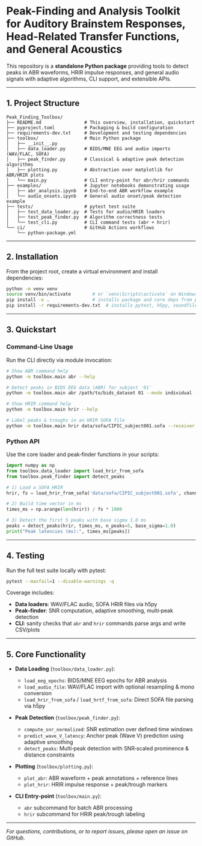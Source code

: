 # Peak-Finding and Analysis Toolkit for Auditory Brainstem Responses, Head-Related Transfer Functions, and General Acoustics

This repository is a **standalone Python package** providing tools to detect peaks in ABR waveforms, HRIR impulse responses, and general audio signals with adaptive algorithms, CLI support, and extensible APIs.

---

## 1. Project Structure
```text
Peak_Finding_Toolbox/
├── README.md                # This overview, installation, quickstart
├── pyproject.toml           # Packaging & build configuration
├── requirements-dev.txt     # Development and testing dependencies
├── toolbox/                 # Main Python package
│   ├── __init__.py
│   ├── data_loader.py       # BIDS/MNE EEG and audio imports (WAV/FLAC, SOFA)
│   ├── peak_finder.py       # Classical & adaptive peak detection algorithms
│   ├── plotting.py          # Abstraction over matplotlib for ABR/HRIR plots
│   └── main.py              # CLI entry‑point for abr/hrir commands
├── examples/                # Jupyter notebooks demonstrating usage
│   ├── abr_analysis.ipynb   # End‑to‑end ABR workflow example
│   └── audio_onsets.ipynb   # General audio onset/peak detection example
├── tests/                   # pytest test suite
│   ├── test_data_loader.py  # Tests for audio/HRIR loaders
│   ├── test_peak_finder.py  # Algorithm correctness tests
│   └── test_cli.py          # CLI command tests (abr + hrir)
└── ci/                      # GitHub Actions workflows
    └── python-package.yml
```

---

## 2. Installation

From the project root, create a virtual environment and install dependencies:

```bash
python -m venv venv
source venv/bin/activate        # or `venv\Scripts\activate` on Windows
pip install -e .                # installs package and core deps from pyproject.toml
pip install -r requirements-dev.txt  # installs pytest, h5py, soundfile, click, etc.
```

---

## 3. Quickstart

### Command-Line Usage

Run the CLI directly via module invocation:

```bash
# Show ABR command help
python -m toolbox.main abr --help

# Detect peaks in BIDS EEG data (ABR) for subject '01'
python -m toolbox.main abr /path/to/bids_dataset 01 --mode individual --sigma 0.06 --outdir results/abr

# Show HRIR command help
python -m toolbox.main hrir --help

# Label peaks & troughs in an HRIR SOFA file
python -m toolbox.main hrir data/sofa/CIPIC_subject001.sofa --receiver 0 --channel 1 --n_peaks 5 --outdir results/hrir
```

### Python API

Use the core loader and peak‑finder functions in your scripts:

```python
import numpy as np
from toolbox.data_loader import load_hrir_from_sofa
from toolbox.peak_finder import detect_peaks

# 1) Load a SOFA HRIR
hrir, fs = load_hrir_from_sofa('data/sofa/CIPIC_subject001.sofa', channel='left')

# 2) Build time vector in ms
times_ms = np.arange(len(hrir)) / fs * 1000

# 3) Detect the first 5 peaks with base sigma 1.0 ms
peaks = detect_peaks(hrir, times_ms, n_peaks=5, base_sigma=1.0)
print("Peak latencies (ms):", times_ms[peaks])
```

---

## 4. Testing

Run the full test suite locally with pytest:

```bash
pytest --maxfail=1 --disable-warnings -q
```

Coverage includes:

- **Data loaders**: WAV/FLAC audio, SOFA HRIR files via h5py
- **Peak‑finder**: SNR computation, adaptive smoothing, multi‑peak detection
- **CLI**: sanity checks that `abr` and `hrir` commands parse args and write CSV/plots

---

## 5. Core Functionality

- **Data Loading** (`toolbox/data_loader.py`):
  - `load_eeg_epochs`: BIDS/MNE EEG epochs for ABR analysis
  - `load_audio_file`: WAV/FLAC import with optional resampling & mono conversion
  - `load_hrir_from_sofa` / `load_hrtf_from_sofa`: Direct SOFA file parsing via h5py

- **Peak Detection** (`toolbox/peak_finder.py`):
  - `compute_snr_normalized`: SNR estimation over defined time windows
  - `predict_wave_V_latency`: Anchor peak (Wave V) prediction using adaptive smoothing
  - `detect_peaks`: Multi‑peak detection with SNR‑scaled prominence & distance constraints

- **Plotting** (`toolbox/plotting.py`):
  - `plot_abr`: ABR waveform + peak annotations + reference lines
  - `plot_hrir`: HRIR impulse response + peak/trough markers

- **CLI Entry‑point** (`toolbox/main.py`):
  - `abr` subcommand for batch ABR processing
  - `hrir` subcommand for HRIR peak/trough labeling

---

*For questions, contributions, or to report issues, please open an issue on GitHub.*
